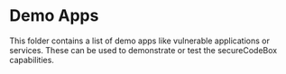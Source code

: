 # Demo Apps
This folder contains a list of demo apps like vulnerable applications or services. 
These can be used to demonstrate or test the secureCodeBox capabilities.